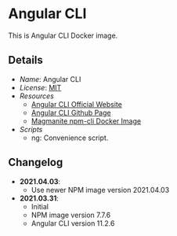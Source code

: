 # Angular CLI
This is Angular CLI Docker image.

## Details
- *Name*: Angular CLI
- *License*: [MIT](https://cli.angular.io/license.html)
- *Resources*
  - [Angular CLI Official Website](https://cli.angular.io/)
  - [Angular CLI Github Page](https://github.com/angular/angular-cli)
  - [Magmanite npm-cli Docker Image](https://hub.docker.com/r/magmanite/npm-cli)
- *Scripts*
  - ng: Convenience script.

## Changelog
- **2021.04.03**:
  - Use newer NPM image version 2021.04.03
- **2021.03.31**:
  - Initial
  - NPM image version 7.7.6
  - Angular CLI version 11.2.6
